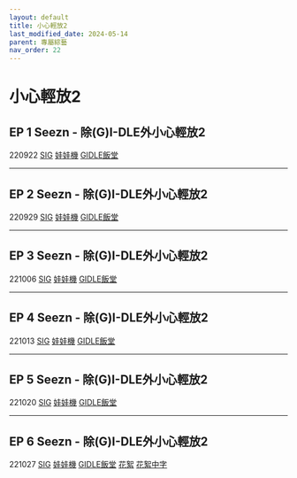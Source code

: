 ```yaml
---
layout: default
title: 小心輕放2
last_modified_date: 2024-05-14
parent: 專屬綜藝
nav_order: 22
---
```


# 小心輕放2

## EP 1 Seezn - 除(G)I-DLE外小心輕放2

220922 [SIG]() [娃娃機]() [GIDLE飯堂]()

---

## EP 2 Seezn - 除(G)I-DLE外小心輕放2

220929 [SIG]() [娃娃機]() [GIDLE飯堂]()

---

## EP 3 Seezn - 除(G)I-DLE外小心輕放2

221006 [SIG]() [娃娃機]() [GIDLE飯堂]()

---

## EP 4 Seezn - 除(G)I-DLE外小心輕放2

221013 [SIG]() [娃娃機]() [GIDLE飯堂]()

---

## EP 5 Seezn - 除(G)I-DLE外小心輕放2

221020 [SIG]() [娃娃機]() [GIDLE飯堂]()

---

## EP 6 Seezn - 除(G)I-DLE外小心輕放2

221027 [SIG]() [娃娃機]() [GIDLE飯堂]() [花絮]() [花絮中字]()
